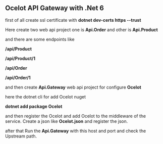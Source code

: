 ## Ocelot API Gateway with .Net 6

first of all create ssl certificate with **dotnet dev-certs https --trust**

Here create two web api project one is **Api.Order** and other is **Api.Product**

and there are some endpoints like 

**/api/Product**

**/api/Product/1**

**/api/Order**

**/api/Order/1**


and then create **Api.Gateway** web api project for configure **Ocelot**

here the dotnet cli for add Ocelot nuget

**dotnet add package Ocelot**

and then register the Ocelot and add Ocelot to the middleware of the service.
Create  a json like **Ocelot.json** and register the json.

after that Run the **Api.Gateway** with this host and port and check the Upstream path.